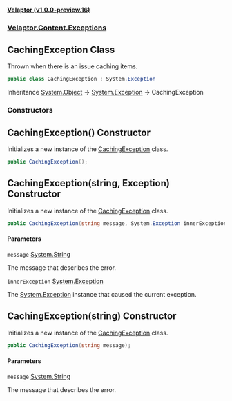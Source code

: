 #### [Velaptor (v1.0.0-preview.16)](./namespaces.md 'Velaptor Namespaces')
### [Velaptor.Content.Exceptions](./Velaptor.Content.Exceptions.md 'Velaptor.Content.Exceptions')

## CachingException Class

Thrown when there is an issue caching items.

```csharp
public class CachingException : System.Exception
```

Inheritance [System.Object](https://docs.microsoft.com/en-us/dotnet/api/System.Object 'System.Object') → [System.Exception](https://docs.microsoft.com/en-us/dotnet/api/System.Exception 'System.Exception') → CachingException
### Constructors

<a name='Velaptor.Content.Exceptions.CachingException.CachingException()'></a>

## CachingException() Constructor

Initializes a new instance of the [CachingException](./Velaptor.Content.Exceptions.CachingException.md 'Velaptor.Content.Exceptions.CachingException') class.

```csharp
public CachingException();
```

<a name='Velaptor.Content.Exceptions.CachingException.CachingException(string,System.Exception)'></a>

## CachingException(string, Exception) Constructor

Initializes a new instance of the [CachingException](./Velaptor.Content.Exceptions.CachingException.md 'Velaptor.Content.Exceptions.CachingException') class.

```csharp
public CachingException(string message, System.Exception innerException);
```
#### Parameters

<a name='Velaptor.Content.Exceptions.CachingException.CachingException(string,System.Exception).message'></a>

`message` [System.String](https://docs.microsoft.com/en-us/dotnet/api/System.String 'System.String')

The message that describes the error.

<a name='Velaptor.Content.Exceptions.CachingException.CachingException(string,System.Exception).innerException'></a>

`innerException` [System.Exception](https://docs.microsoft.com/en-us/dotnet/api/System.Exception 'System.Exception')

The [System.Exception](https://docs.microsoft.com/en-us/dotnet/api/System.Exception 'System.Exception') instance that caused the current exception.

<a name='Velaptor.Content.Exceptions.CachingException.CachingException(string)'></a>

## CachingException(string) Constructor

Initializes a new instance of the [CachingException](./Velaptor.Content.Exceptions.CachingException.md 'Velaptor.Content.Exceptions.CachingException') class.

```csharp
public CachingException(string message);
```
#### Parameters

<a name='Velaptor.Content.Exceptions.CachingException.CachingException(string).message'></a>

`message` [System.String](https://docs.microsoft.com/en-us/dotnet/api/System.String 'System.String')

The message that describes the error.